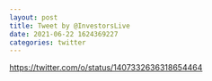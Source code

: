 ```yaml
--- 
layout: post 
title: Tweet by @InvestorsLive 
date: 2021-06-22 1624369227 
categories: twitter 
--- 
```

https://twitter.com/o/status/1407332636318654464